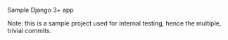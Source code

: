 Sample Django 3+ app

Note: this is a sample project used for internal testing, hence the multiple, trivial commits.
